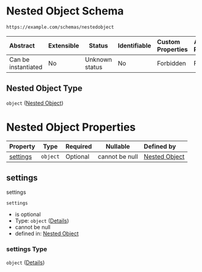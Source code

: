 # Nested Object Schema

```txt
https://example.com/schemas/nestedobject
```




| Abstract            | Extensible | Status         | Identifiable | Custom Properties | Additional Properties | Access Restrictions | Defined In                                                                                 |
| :------------------ | ---------- | -------------- | ------------ | :---------------- | --------------------- | ------------------- | ------------------------------------------------------------------------------------------ |
| Can be instantiated | No         | Unknown status | No           | Forbidden         | Forbidden             | none                | [nestedobj.schema.json](../generated-schemas/nestedobj.schema.json "open original schema") |

## Nested Object Type

`object` ([Nested Object](nestedobj.md))

# Nested Object Properties

| Property              | Type     | Required | Nullable       | Defined by                                                                                                             |
| :-------------------- | -------- | -------- | -------------- | :--------------------------------------------------------------------------------------------------------------------- |
| [settings](#settings) | `object` | Optional | cannot be null | [Nested Object](nestedobj-properties-settings.md "https&#x3A;//example.com/schemas/nestedobject#/properties/settings") |

## settings

settings


`settings`

-   is optional
-   Type: `object` ([Details](nestedobj-properties-settings.md))
-   cannot be null
-   defined in: [Nested Object](nestedobj-properties-settings.md "https&#x3A;//example.com/schemas/nestedobject#/properties/settings")

### settings Type

`object` ([Details](nestedobj-properties-settings.md))
